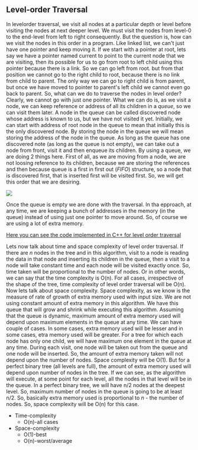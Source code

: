 ## Level-order Traversal

In levelorder traversal, we visit all nodes at a particular depth or level before visiting the nodes at next deeper level. We must visit the nodes from level-0 to the end-level from left to right consequently. But the question is, how can we visit the nodes in this order in a program. Like linked list, we can't just have one pointer and keep moving it. If we start with a pointer at root, lets say we have a pointer named current to point to the current node that we are visiting, then its possible for us to go from root to left child using this pointer because there is a link. So we can go left from root. but from that position we cannot go to the right child to root, because there is no link from child to parent. The only way we can go to right child is from parent, but once we have moved to pointer to parent's left child we cannot even go back to parent. So, what can we do to traverse the nodes in level order? Clearly, we cannot go with just one pointer. What we can do is, as we visit a node, we can keep reference or address of all its children in a *queue*, so we can visit them later. A node in the queue can be called discovered node whose address is known to us, but we have not visited it yet. Initially, we can start with address of root node in the queue to mean that initially this is the only discovered node. By storing the node in the queue we will mean storing the address of the node in the queue. As long as the queue has one discovered note (as long as the queue is not empty), we can take out a node from front, visit it and then enqueue its children. By using a queue, we are doing 2 things here. First of all, as we are moving from a node, we are not loosing reference to its children, because we are storing the references and then because queue is a first in first out (*FIFO*) structure, so a node that is discovered first, that is inserted first will be visited first. So, we will get this order that we are desiring. 

![](https://github.com/andy489/Data_Structures_and_Algorithms_CPP/blob/master/assets/Level%20Order%20Traversal%2001.png)

Once the queue is empty we are done with the traversal. In tha epproach, at any time, we are keeping a bunch of addresses in the memory (in the queue) instead of using just one pointer to move around. So, of course we are using a lot of extra memory. 

[Here you can see the code implemented in C++ for level order traversal](https://github.com/andy489/Data_Structures_and_Algorithms_CPP/blob/master/Level%20order%20Traversal%20in%20BT.cpp)

Lets now talk about time and space complexity of level order traversal. If there are *n* nodes  in the tree and in this algorithm, visit to a node is reading the data in that node and inserting its children in the queue, then a visit to a node will take constant time and each node will be visited exactly once. So, time taken will be proportional to the number of nodes. Or in other words, we can say that the time complexity is O(n). For all cases, irrespective of the shape of the tree, time complexity of level order traversal will be O(n). Now lets talk about space complexity. Space complexity, as we know is the measure of rate of growth of extra memory used with input size. We are not using constant amount of extra memory in this algorithm. We have this queue that will grow and shrink while executing this algorithm. Assuming that the queue is dynamic, maximum amount of extra memory used will depend upon maximum elements in the queue at any time. We can have couple of cases. In some cases, extra memory used will be lesser and in some cases, etra memory used will be greater. For a tree for which each node has only one child, we will have maximum one element in the queue at any time. During each visit, one node will be taken out from the queue and one node will be inserted. So, the amount of extra memory taken will not depend upon the number of nodes. Space complexity will be O(1). But for a perfect binary tree (all levels are full), the amount of extra memory used will depend upon number of nodes in the tree. If we can see, as the algorithm will execute, at some point for each level, all the nodes in that level will be in the queue. In a perfect binary tree, we will have n/2 nodes at the deepest level. So, maximum number of nodes in the queue is going to be at least n/2. So, basically extra memory used is proportional to *n* - the number of nodes. So, space complexity will be O(n) for this case.

- Time-complexity
  - O(n)-all cases
- Space-complexity
  - O(1)-best
  - O(n)-worst/average

